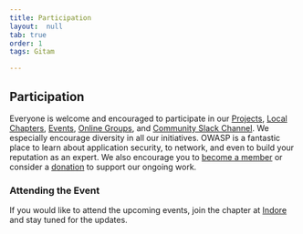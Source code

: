 ```yaml
---
title: Participation 
layout:  null
tab: true
order: 1
tags: Gitam

---
```



## Participation

Everyone is welcome and encouraged to participate in our [Projects](/projects), [Local Chapters](/chapters), [Events](/events), [Online Groups](https://groups.google.com/a/owasp.com/), and [Community Slack Channel](https://owasp.slack.com/). We especially encourage diversity in all our initiatives. OWASP is a fantastic place to learn about application security, to network, and even to build your reputation as an expert. We also encourage you to [become a member](/membership) or consider a [donation](/donate) to support our ongoing work.


### Attending the Event
If you would like to attend the upcoming events, join the chapter at [Indore](https://www.meetup.com/owasp-gitam-chapter/) and stay tuned for the updates.
